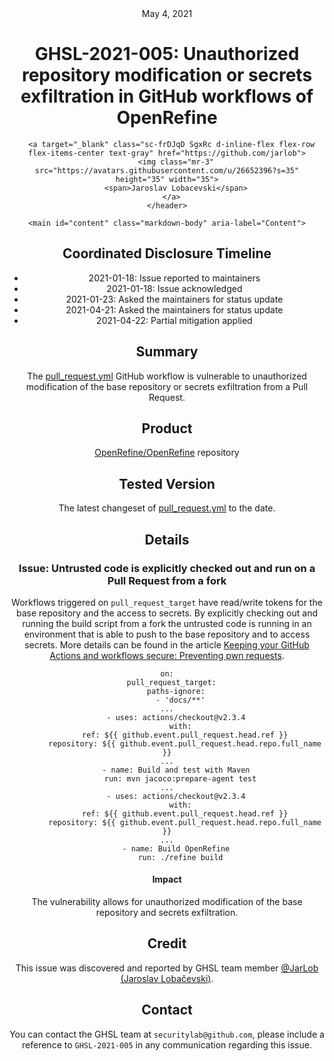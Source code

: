 <header class="post-header d-block mb-6">
      <div class="date text-mono f5 my-3">May 4, 2021</div>
      <h1 class="my-2 h00-mktg lh-condensed">GHSL-2021-005: Unauthorized repository modification or secrets exfiltration in GitHub workflows of OpenRefine</h1>

      
      
      
      
      

      

      <a target="_blank" class="sc-frDJqD SgxRc d-inline-flex flex-row flex-items-center text-gray" href="https://github.com/jarlob">
        <img class="mr-3" src="https://avatars.githubusercontent.com/u/26652396?s=35" height="35" width="35">
        <span>Jaroslav Lobacevski</span>
      </a>
    </header>

    <main id="content" class="markdown-body" aria-label="Content">
      
<h2 id="coordinated-disclosure-timeline">Coordinated Disclosure Timeline</h2>

<ul>
  <li>2021-01-18: Issue reported to maintainers</li>
  <li>2021-01-18: Issue acknowledged</li>
  <li>2021-01-23: Asked the maintainers for status update</li>
  <li>2021-04-21: Asked the maintainers for status update</li>
  <li>2021-04-22: Partial mitigation applied</li>
</ul>

<h2 id="summary">Summary</h2>

<p>The <a href="https://github.com/OpenRefine/OpenRefine/blob/master/.github/workflows/pull_request.yml">pull_request.yml</a> GitHub workflow is vulnerable to unauthorized modification of the base repository or secrets exfiltration from a Pull Request.</p>

<h2 id="product">Product</h2>

<p><a href="https://github.com/OpenRefine/OpenRefine">OpenRefine/OpenRefine</a> repository</p>

<h2 id="tested-version">Tested Version</h2>

<p>The latest changeset of <a href="https://github.com/OpenRefine/OpenRefine/blob/ab91d8adcf44104e311dc25a2ad3413e32a11aed/.github/workflows/pull_request.yml">pull_request.yml</a> to the date.</p>

<h2 id="details">Details</h2>

<h3 id="issue-untrusted-code-is-explicitly-checked-out-and-run-on-a-pull-request-from-a-fork">Issue: Untrusted code is explicitly checked out and run on a Pull Request from a fork</h3>

<p>Workflows triggered on <code class="language-plaintext highlighter-rouge">pull_request_target</code> have read/write tokens for the base repository and the access to secrets. By explicitly checking out and running the build script from a fork the untrusted code is running in an environment that is able to push to the base repository and to access secrets. More details can be found in the article <a href="https://securitylab.github.com/research/github-actions-preventing-pwn-requests/">Keeping your GitHub Actions and workflows secure: Preventing pwn requests</a>.</p>

<div class="language-yaml highlighter-rouge"><div class="highlight"><pre class="highlight"><code><span class="na">on</span><span class="pi">:</span>
  <span class="na">pull_request_target</span><span class="pi">:</span>
    <span class="na">paths-ignore</span><span class="pi">:</span>
      <span class="pi">-</span> <span class="s1">'</span><span class="s">docs/**'</span>
<span class="nn">...</span>
    <span class="pi">-</span> <span class="na">uses</span><span class="pi">:</span> <span class="s">actions/checkout@v2.3.4</span>
      <span class="na">with</span><span class="pi">:</span>
        <span class="na">ref</span><span class="pi">:</span> <span class="s">${{ github.event.pull_request.head.ref }}</span>
        <span class="na">repository</span><span class="pi">:</span> <span class="s">${{ github.event.pull_request.head.repo.full_name }}</span>
<span class="nn">...</span>
    <span class="pi">-</span> <span class="na">name</span><span class="pi">:</span> <span class="s">Build and test with Maven</span>
      <span class="na">run</span><span class="pi">:</span> <span class="s">mvn jacoco:prepare-agent test</span>
<span class="nn">...</span>
    <span class="pi">-</span> <span class="na">uses</span><span class="pi">:</span> <span class="s">actions/checkout@v2.3.4</span>
      <span class="na">with</span><span class="pi">:</span>
        <span class="na">ref</span><span class="pi">:</span> <span class="s">${{ github.event.pull_request.head.ref }}</span>
        <span class="na">repository</span><span class="pi">:</span> <span class="s">${{ github.event.pull_request.head.repo.full_name }}</span>
<span class="nn">...</span>
    <span class="pi">-</span> <span class="na">name</span><span class="pi">:</span> <span class="s">Build OpenRefine</span>
      <span class="na">run</span><span class="pi">:</span> <span class="s">./refine build</span>
</code></pre></div></div>

<h4 id="impact">Impact</h4>

<p>The vulnerability allows for unauthorized modification of the base repository and secrets exfiltration.</p>

<h2 id="credit">Credit</h2>

<p>This issue was discovered and reported by GHSL team member <a href="https://github.com/JarLob">@JarLob (Jaroslav Lobačevski)</a>.</p>

<h2 id="contact">Contact</h2>

<p>You can contact the GHSL team at <code class="language-plaintext highlighter-rouge">securitylab@github.com</code>, please include a reference to <code class="language-plaintext highlighter-rouge">GHSL-2021-005</code> in any communication regarding this issue.</p>


   